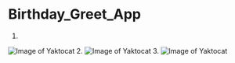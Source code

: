 # Birthday_Greet_App
1.
![Image of Yaktocat](https://github.com/Aarzoo75/Birthday_Greet_App/blob/master/Birthday%20greet%20app%20screenshort/Screenshot_1602140589.png)
2.
![Image of Yaktocat](https://github.com/Aarzoo75/Birthday_Greet_App/blob/master/Birthday%20greet%20app%20screenshort/Screenshot_1602140612.png)
3.
![Image of Yaktocat](https://github.com/Aarzoo75/Birthday_Greet_App/blob/master/Birthday%20greet%20app%20screenshort/Screenshot_1602140615.png)
